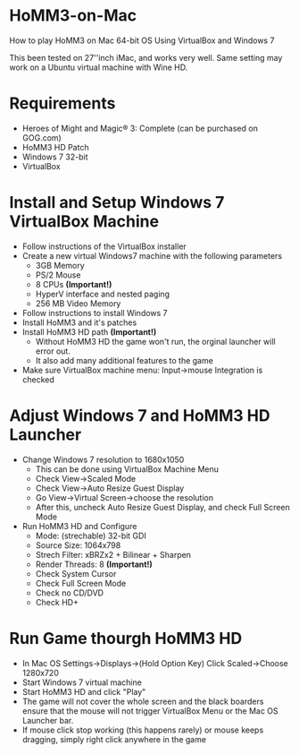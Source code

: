 # HoMM3-on-Mac
How to play HoMM3 on Mac 64-bit OS
Using VirtualBox and Windows 7

This been tested on 27''inch iMac, and works very well.
Same setting may work on a Ubuntu virtual machine with Wine HD.

# Requirements
- Heroes of Might and Magic® 3: Complete (can be purchased on GOG.com)
- HoMM3 HD Patch
- Windows 7 32-bit
- VirtualBox

# Install and Setup Windows 7 VirtualBox Machine 
- Follow instructions of the VirtualBox installer
- Create a new virtual Windows7 machine with the following parameters
  - 3GB Memory
  - PS/2 Mouse
  - 8 CPUs **(Important!)**
  - HyperV interface and nested paging
  - 256 MB Video Memory
- Follow instructions to install Windows 7
- Install HoMM3 and it's patches
- Install HoMM3 HD path **(Important!)**
  - Without HoMM3 HD the game won't run, the orginal launcher will error out.
  - It also add many additional features to the game
- Make sure VirtualBox machine menu: Input->mouse Integration is checked

# Adjust Windows 7 and HoMM3 HD Launcher
- Change Windows 7 resolution to 1680x1050
  - This can be done using VirtualBox Machine Menu
  - Check View->Scaled Mode
  - Check View->Auto Resize Guest Display
  - Go View->Virtual Screen->choose the resolution
  - After this, uncheck Auto Resize Guest Display, and check Full Screen Mode
- Run HoMM3 HD and Configure
  - Mode: (strechable) 32-bit GDI
  - Source Size: 1064x798
  - Strech Filter: xBRZx2 + Bilinear + Sharpen
  - Render Threads: 8 **(Important!)**
  - Check System Cursor
  - Check Full Screen Mode
  - Check no CD/DVD
  - Check HD+
 
 # Run Game thourgh HoMM3 HD
 - In Mac OS Settings->Displays->(Hold Option Key) Click Scaled->Choose 1280x720
 - Start Windows 7 virtual machine
 - Start HoMM3 HD and click "Play"
 - The game will not cover the whole screen and the black boarders ensure that the mouse will not trigger VirtualBox Menu or the Mac OS Launcher bar.
 - If mouse click stop working (this happens rarely) or mouse keeps dragging, simply right click anywhere in the game
